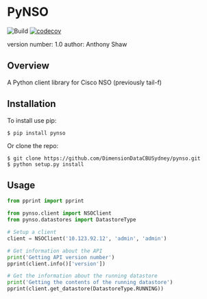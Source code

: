 PyNSO
===============================

![Build](https://travis-ci.org/DimensionDataCBUSydney/pynso.svg?branch=master)
[![codecov](https://codecov.io/gh/DimensionDataCBUSydney/pynso/branch/master/graph/badge.svg)](https://codecov.io/gh/DimensionDataCBUSydney/pynso)


version number: 1.0
author: Anthony Shaw

Overview
--------

A Python client library for Cisco NSO (previously tail-f)

Installation
------------

To install use pip:

    $ pip install pynso


Or clone the repo:

    $ git clone https://github.com/DimensionDataCBUSydney/pynso.git
    $ python setup.py install
    
Usage
-----

```python
from pprint import pprint

from pynso.client import NSOClient
from pynso.datastores import DatastoreType

# Setup a client
client = NSOClient('10.123.92.12', 'admin', 'admin')

# Get information about the API
print('Getting API version number')
pprint(client.info()['version'])

# Get the information about the running datastore
print('Getting the contents of the running datastore')
pprint(client.get_datastore(DatastoreType.RUNNING))
```